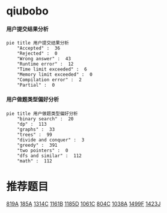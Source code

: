 # qiubobo

<!-- tabs:start -->



#### **用户提交结果分析**

```mermaid
pie title 用户提交结果分析
    "Accepted" :  36
    "Rejected" :  0
    "Wrong answer" :  43
    "Runtime error" :  12
    "Time limit exceeded" :  6
    "Memory limit exceeded" :  0
    "Compilation error" :  2
    "Partial" :  0
```

#### **用户做题类型偏好分析**

```mermaid
pie title 用户做题类型偏好分析
    "binary search" :  20
    "dp" :  113
    "graphs" :  33
    "trees" :  99
    "divide and conquer" :  3
    "greedy" :  391
    "two pointers" :  0
    "dfs and similar" :  112
    "math" :  112
```



<!-- tabs:end -->
# 推荐题目
[819A](https://codeforces.com/contest/819/problem/A)
[185A](https://codeforces.com/contest/185/problem/A)
[1314C](https://codeforces.com/contest/1314/problem/C)
[1161B](https://codeforces.com/contest/1161/problem/B)
[1185D](https://codeforces.com/contest/1185/problem/D)
[1061C](https://codeforces.com/contest/1061/problem/C)
[804C](https://codeforces.com/contest/804/problem/C)
[1038A](https://codeforces.com/contest/1038/problem/A)
[1499F](https://codeforces.com/contest/1499/problem/F)
[1423J](https://codeforces.com/contest/1423/problem/J)
